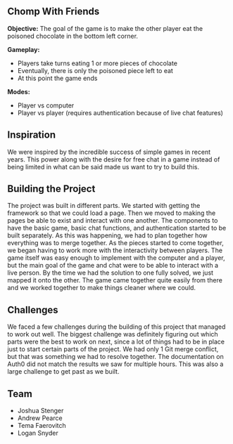 ## Chomp With Friends

**Objective:**
The goal of the game is to make the other player eat the poisoned chocolate in the bottom left corner.

**Gameplay:**
* Players take turns eating 1 or more pieces of chocolate 
* Eventually, there is only the poisoned piece left to eat
* At this point the game ends

**Modes:**
* Player vs computer
* Player vs player (requires authentication because of live chat features)


## Inspiration

We were inspired by the incredible success of simple games in recent years. This power along with the desire for free chat in a game instead of being limited in what can be said made us want to try to build this.

## Building the Project

The project was built in different parts. We started with getting the framework so that we could load a page. Then we moved to making the pages be able to exist and interact with one another. The components to have the basic game, basic chat functions, and authentication started to be built separately. As this was happening, we had to plan together how everything was to merge together. As the pieces started to come together, we began having to work more with the interactivity between players. The game itself was easy enough to implement with the computer and a player, but the main goal of the game and chat were to be able to interact with a live person. By the time we had the solution to one fully solved, we just mapped it onto the other. The game came together quite easily from there and we worked together to make things cleaner where we could.

## Challenges

We faced a few challenges during the building of this project that managed to work out well. The biggest challenge was definitely figuring out which parts were the best to work on next, since a lot of things had to be in place just to start certain parts of the project. We had only 1 Git merge conflict, but that was something we had to resolve together. The documentation on Auth0 did not match the results we saw for multiple hours. This was also a large challenge to get past as we built.

## Team
* Joshua Stenger
* Andrew Pearce
* Tema Faerovitch
* Logan Snyder